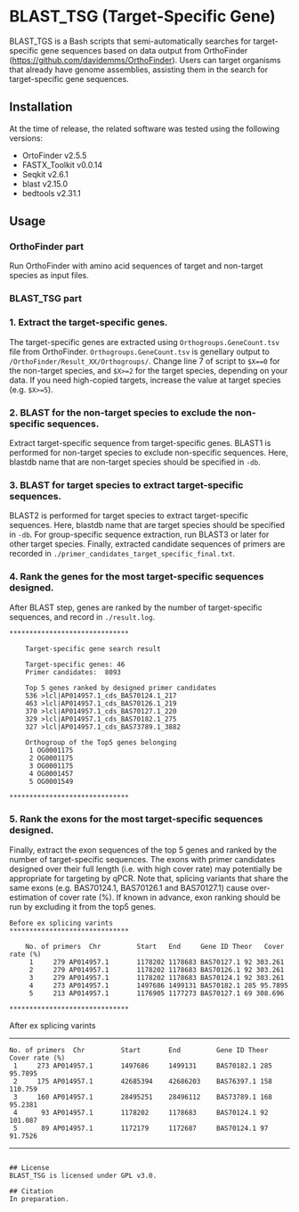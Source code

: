 # BLAST_TSG (Target-Specific Gene)
BLAST_TGS is a Bash scripts that semi-automatically searches for target-specific gene sequences based on data output from OrthoFinder (https://github.com/davidemms/OrthoFinder). Users can target organisms that already have genome assemblies, assisting them in the search for target-specific gene sequences.

## Installation
At the time of release, the related software was tested using the following versions:
<br>
* OrtoFinder v2.5.5
* FASTX_Toolkit v0.0.14
* Seqkit v2.6.1
* blast v2.15.0
* bedtools v2.31.1

## Usage
### OrthoFinder part
Run OrthoFinder with amino acid sequences of target and non-target species as input files.

### BLAST_TSG part
### 1. Extract the target-specific genes.
The target-specific genes are extracted using ```Orthogroups.GeneCount.tsv``` file from OrthoFinder. ```Orthogroups.GeneCount.tsv``` is genellary output to ```/OrthoFinder/Result_XX/Orthogroups/```. Change line 7 of script to ```$X==0``` for the non-target species, and ```$X>=2``` for the target species, depending on your data. If you need high-copied targets, increase the value at target species (e.g. ```$X>=5```).

### 2. BLAST for the non-target species to exclude the non-specific sequences.
Extract target-specific sequence from target-specific genes. BLAST1 is performed for non-target species to exclude non-specific sequences. Here, blastdb name that are non-target species should be specified in ```-db```.

### 3. BLAST for target species to extract target-specific sequences.
BLAST2 is performed for target species to extract target-specific sequences. Here, blastdb name that are target species should be specified in ```-db```. For group-specific sequence extraction, run BLAST3 or later for other target species. Finally, extracted candidate sequences of primers are recorded in ```./primer_candidates_target_specific_final.txt```.

### 4. Rank the genes for the most target-specific sequences designed.
After BLAST step, genes are ranked by the number of target-specific sequences, and record in ```./result.log```.
```
******************************

    Target-specific gene search result

    Target-specific genes: 46
    Primer candidates:  8093

    Top 5 genes ranked by designed primer candidates
    536 >lcl|AP014957.1_cds_BAS70124.1_217
    463 >lcl|AP014957.1_cds_BAS70126.1_219
    370 >lcl|AP014957.1_cds_BAS70127.1_220
    329 >lcl|AP014957.1_cds_BAS70182.1_275
    327 >lcl|AP014957.1_cds_BAS73789.1_3882

    Orthogroup of the Top5 genes belonging
     1 OG0001175
     2 OG0001175
     3 OG0001175
     4 OG0001457
     5 OG0001549

******************************
```

### 5. Rank the exons for the most target-specific sequences designed.
Finally, extract the exon sequences of the top 5 genes and ranked by the number of target-specific sequences. The exons with primer candidates designed over their full length (i.e. with high cover rate) may potentially be appropriate for targeting by qPCR. Note that, splicing variants that share the same exons (e.g. BAS70124.1, BAS70126.1 and BAS70127.1) cause over-estimation of cover rate (%). If known in advance, exon ranking should be run by excluding it from the top5 genes.
```
Before ex splicing varints
******************************

    No. of primers  Chr         Start   End     Gene ID Theor   Cover rate (%)
     1     279 AP014957.1       1178202 1178683 BAS70127.1 92 303.261
     2     279 AP014957.1       1178202 1178683 BAS70126.1 92 303.261
     3     279 AP014957.1       1178202 1178683 BAS70124.1 92 303.261
     4     273 AP014957.1       1497686 1499131 BAS70182.1 285 95.7895
     5     213 AP014957.1       1176905 1177273 BAS70127.1 69 308.696

******************************
```

After ex splicing varints
******************************

    No. of primers  Chr         Start       End         Gene ID Theor   Cover rate (%)
     1     273 AP014957.1       1497686     1499131     BAS70182.1 285 95.7895
     2     175 AP014957.1       42685394    42686203    BAS76397.1 158 110.759
     3     160 AP014957.1       28495251    28496112    BAS73789.1 168 95.2381
     4      93 AP014957.1       1178202     1178683     BAS70124.1 92  101.087
     5      89 AP014957.1       1172179     1172687     BAS70124.1 97  91.7526

******************************
```

## License
BLAST_TSG is licensed under GPL v3.0.

## Citation
In preparation.
